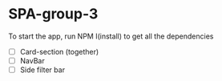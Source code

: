 # SPA-group-3

To start the app, run NPM I(install) to get all the dependencies

- [ ] Card-section (together)
- [ ] NavBar
- [ ] Side filter bar
